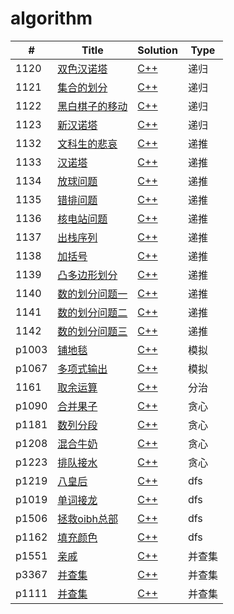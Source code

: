 # algorithm
| #     | Title                                                        | Solution                                                     | Type   |
| ----- | ------------------------------------------------------------ | ------------------------------------------------------------ | ------ |
| 1120  | [双色汉诺塔](http://122.139.62.222:88/JudgeOnline/problem.php?id=1120) | [C++](https://github.com/houzhengzhang/algorithm/blob/master/algorithm/1120/1120.cpp) | 递归   |
| 1121  | [集合的划分](http://122.139.62.222:88/JudgeOnline/problem.php?id=1121) | [C++](https://github.com/houzhengzhang/algorithm/blob/master/algorithm/1121/1121.cpp) | 递归   |
| 1122  | [黑白棋子的移动](http://122.139.62.222:88/JudgeOnline/problem.php?id=1122) | [C++](https://github.com/houzhengzhang/algorithm/blob/master/algorithm/1122/1122.cpp) | 递归   |
| 1123  | [新汉诺塔](http://122.139.62.222:88/JudgeOnline/problem.php?id=1123) | [C++](https://github.com/houzhengzhang/algorithm/blob/master/algorithm/1123/1123.cpp) | 递归   |
| 1132  | [文科生的悲哀](http://122.139.62.222:88/JudgeOnline/problem.php?id=1132) | [C++](https://github.com/houzhengzhang/algorithm/blob/master/algorithm/1132/1132.cpp) | 递推   |
| 1133  | [汉诺塔](http://122.139.62.222:88/JudgeOnline/problem.php?id=1133) | [C++](https://github.com/houzhengzhang/algorithm/blob/master/algorithm/1133/1133.cpp) | 递推   |
| 1134  | [放球问题](http://122.139.62.222:88/JudgeOnline/problem.php?id=1134) | [C++](https://github.com/houzhengzhang/algorithm/blob/master/algorithm/1134/1134.cpp) | 递推   |
| 1135  | [错排问题](http://122.139.62.222:88/JudgeOnline/problem.php?id=1135) | [C++](https://github.com/houzhengzhang/algorithm/blob/master/algorithm/1135/1135.cpp) | 递推   |
| 1136  | [核电站问题](http://122.139.62.222:88/JudgeOnline/problem.php?id=1136) | [C++](https://github.com/houzhengzhang/algorithm/blob/master/algorithm/1136/1136.cpp) | 递推   |
| 1137  | [出栈序列](http://122.139.62.222:88/JudgeOnline/problem.php?id=1137) | [C++](https://github.com/houzhengzhang/algorithm/blob/master/algorithm/1137/1137.cpp) | 递推   |
| 1138  | [加括号](http://122.139.62.222:88/JudgeOnline/problem.php?id=1138) | [C++](https://github.com/houzhengzhang/algorithm/blob/master/algorithm/1138/1138.cpp) | 递推   |
| 1139  | [凸多边形划分](http://122.139.62.222:88/JudgeOnline/problem.php?id=1139) | [C++](https://github.com/houzhengzhang/algorithm/blob/master/algorithm/1139/1139.cpp) | 递推   |
| 1140  | [数的划分问题一](http://122.139.62.222:88/JudgeOnline/problem.php?id=1140) | [C++](https://github.com/houzhengzhang/algorithm/blob/master/algorithm/1140/1140.cpp) | 递推   |
| 1141  | [数的划分问题二](http://122.139.62.222:88/JudgeOnline/problem.php?id=1141) | [C++](https://github.com/houzhengzhang/algorithm/blob/master/algorithm/1141/1141.cpp) | 递推   |
| 1142  | [数的划分问题三](http://122.139.62.222:88/JudgeOnline/problem.php?id=1142) | [C++](https://github.com/houzhengzhang/algorithm/blob/master/algorithm/1142/1142.cpp) | 递推   |
| p1003 | [铺地毯](https://www.luogu.org/problemnew/show/P1003)        | [C++](https://github.com/houzhengzhang/algorithm/blob/master/algorithm/p1003/p1003.cpp) | 模拟   |
| p1067 | [多项式输出](https://www.luogu.org/problemnew/show/P1067)    | [C++](https://github.com/houzhengzhang/algorithm/blob/master/algorithm/p1067/p1067.cpp) | 模拟   |
| 1161  | [取余运算](http://122.139.62.222:88/JudgeOnline/problem.php?id=1161) | [C++](https://github.com/houzhengzhang/algorithm/blob/master/algorithm/1161/1161.cpp) | 分治   |
| p1090 | [合并果子](https://www.luogu.org/problemnew/show/P1090)      | [C++](https://github.com/houzhengzhang/algorithm/blob/master/algorithm/p1090/p1090.cpp) | 贪心   |
| p1181 | [数列分段](https://www.luogu.org/problemnew/show/P1181)      | [C++](https://github.com/houzhengzhang/algorithm/blob/master/algorithm/p1181/p1181.cpp) | 贪心   |
| p1208 | [混合牛奶](https://www.luogu.org/problemnew/show/P1208)      | [C++](https://github.com/houzhengzhang/algorithm/blob/master/algorithm/p1208/p1208.cpp) | 贪心   |
| p1223 | [排队接水](https://www.luogu.org/problemnew/show/P1223)      | [C++](https://github.com/houzhengzhang/algorithm/blob/master/algorithm/p1223/p1223.cpp) | 贪心   |
| p1219 | [八皇后](https://www.luogu.org/problemnew/show/P1219)        | [C++](https://github.com/houzhengzhang/algorithm/blob/master/algorithm/p1219/p1219.cpp) | dfs    |
| p1019 | [单词接龙](https://www.luogu.org/problemnew/show/P1019)      | [C++](https://github.com/houzhengzhang/algorithm/blob/master/algorithm/p1019/p1019.cpp) | dfs    |
| p1506 | [拯救oibh总部](https://www.luogu.org/problemnew/show/P1506)  | [C++](https://github.com/houzhengzhang/algorithm/blob/master/algorithm/p1506/p1506.cpp) | dfs    |
| p1162 | [填充颜色](https://www.luogu.org/problemnew/show/P1162)      | [C++](https://github.com/houzhengzhang/algorithm/blob/master/algorithm/p1162/p1162.cpp) | dfs    |
| p1551 | [亲戚](https://www.luogu.org/problemnew/show/P1551)          | [C++](https://github.com/houzhengzhang/algorithm/blob/master/algorithm/p1551/p1551.cpp) | 并查集 |
| p3367 | [并查集](https://www.luogu.org/problemnew/show/P3367)        | [C++](https://github.com/houzhengzhang/algorithm/blob/master/algorithm/p3367/p3367.cpp) | 并查集 |
| p1111 | [并查集](https://www.luogu.org/problemnew/show/P1111)        | [C++](https://github.com/houzhengzhang/algorithm/blob/master/algorithm/p1111/p1111.cpp) | 并查集 |

